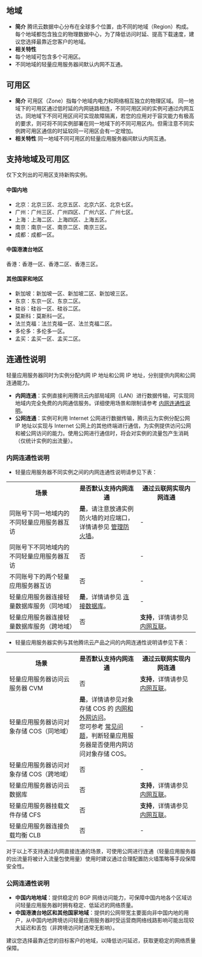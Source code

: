 ## 地域
- **简介**
腾讯云数据中心分布在全球多个位置，由不同的地域（Region）构成。每个地域都包含独立的物理数据中心，为了降低访问时延、提高下载速度，建议您选择最靠近您客户的地域。
- **相关特性**
 - 每个地域可包含多个可用区。
 - 不同地域的轻量应用服务器间默认内网不互通。

## 可用区
- **简介**
可用区（Zone）指每个地域内电力和网络相互独立的物理区域。
同一地域下的可用区通过低时延的内网链路相连，不同可用区间的实例可通过内网互访。同地域下不同可用区间可实现故障隔离，若您的应用对于容灾能力有极高的要求，则可将不同实例部署在同一地域下的不同可用区内。但需注意不同实例跨可用区通信的时延较同一可用区会有一定增加。
- **相关特性**
 同一地域不同可用区的轻量应用服务器间默认内网互通。


## 支持地域及可用区
<dx-alert infotype="explain" title="">
仅下文列出的可用区支持新购实例。
</dx-alert>

#### 中国内地
 - 北京：北京三区、北京五区、北京六区、北京七区。
 - 广州：广州三区、广州四区、广州六区、广州七区。
 - 上海：上海二区、上海四区、上海五区。
 - 南京：南京一区、南京二区、南京三区。
 - 成都：成都一区。

####  中国港澳台地区
香港：香港一区、香港二区、香港三区。

####  其他国家和地区
- 新加坡：新加坡一区、新加坡二区、新加坡三区。
- 东京：东京一区、东京二区。
- 硅谷：硅谷一区、硅谷二区。
- 莫斯科：莫斯科一区。
- 法兰克福：法兰克福一区、法兰克福二区。
- 多伦多：多伦多一区。
- 孟买：孟买一区、孟买二区。


## 连通性说明
轻量应用服务器同时为实例分配内网 IP 地址和公网 IP 地址，分别提供内网和公网连通能力。
* **内网连通**：实例直接利用腾讯云内部局域网（LAN）进行数据传输，可实现同地域内完全免费的内网通信服务。详细使用场景和限制请参考 [内网连通性说明](#IntranetUnicom)。
* **公网连通**：实例可利用 Internet 公网进行数据传输，腾讯云为实例分配公网 IP 地址以实现与 Internet 公网上的其他终端进行通信，为实例提供访问公网和被公网访问的能力。使用公网进行通信时，将会对实例的流量包产生消耗（仅统计实例的出流量）。

### 内网连通性说明[](id:IntranetUnicom)
- 轻量应用服务器不同实例之间的内网连通性说明请参见下表：
<table>
<tbody>
<tr>
<th style="width: 37%;">场景</th>
<th style=" width: 32%;">是否默认支持内网连通</th><th style=" width: 31%;">通过云联网实现内网连通</th>
</tr>
<tr>
<td>同账号下同一地域内的不同轻量应用服务器互访    </td>
<td><b>是</b>，请注意放通实例防火墙的对应端口，详情请参见 <a href="https://cloud.tencent.com/document/product/1207/44577" target="_blank">管理防火墙</a>。</td>
<td>-</td>
</tr>
<tr>
<td>同账号下不同地域内的不同轻量应用服务器互访 </td>
<td>否</td>
<td>-</td>
</tr>
<tr>
<td>不同账号下的两个轻量应用服务器互访 </td>
<td>否</td>
<td>-</td>
</tr>
<tr>
<td>轻量应用服务器连接轻量数据库服务（同地域）</td>
<td><b>是</b>，详情请参见 <a href="https://cloud.tencent.com/document/product/1207/59868#.E8.BF.9E.E6.8E.A5.E6.95.B0.E6.8D.AE.E5.BA.93">连接数据库</a>。</td>
<td>-</td>
</tr>
<tr>
<td>轻量应用服务器连接轻量数据库服务（跨地域）</td>
<td>否</td>
<td><b>支持</b>，详情请参见 <a href="https://cloud.tencent.com/document/product/1207/56847">内网互联</a>。</td>
</tr>
</tbody></table>

- 轻量应用服务器实例与其他腾讯云产品之间的内网连通性说明请参见下表：
<table>
<tbody>
<tr>
<th style="width: 37%;">场景</th>
<th style=" width: 32%;">是否默认支持内网连通</th><th style=" width: 31%;">通过云联网实现内网连通</th>
</tr>
<tr>
<td>轻量应用服务器访问云服务器 CVM</td>
<td>否</td>
<td><b>支持</b>，详情请参见 <a href="https://cloud.tencent.com/document/product/1207/56847">内网互联</a>。</td>
</tr>
<tr>
<td>轻量应用服务器访问对象存储 COS（同地域）</td>
<td>
<b>是</b>，详情请参见对象存储 COS 的 <a href="https://cloud.tencent.com/document/product/436/6224#.E5.86.85.E7.BD.91.E5.92.8C.E5.A4.96.E7.BD.91.E8.AE.BF.E9.97.AE" target="_blank">内网和外网访问</a>。
<br>您可参考 <a href="https://cloud.tencent.com/document/product/1207/44569#Q14" target="_blank">常见问题</a>，判断轻量应用服务器是否使用内网访问对象存储 COS。
</td>
<td>- </td>
</tr>
<tr>
<td>轻量应用服务器访问对象存储 COS（跨地域）</td>
<td>否</td>
<td>-</td>
</tr>
<tr>
<td>轻量应用服务器访问云数据库</td>
<td>否</td>
<td><b>支持</b>，详情请参见 <a href="https://cloud.tencent.com/document/product/1207/56847">内网互联</a>。</td>
</tr>
<tr>
<td>轻量应用服务器挂载文件存储 CFS</td>
<td>否</td>
<td><b>支持</b>，详情请参见 <a href="https://cloud.tencent.com/document/product/1207/56847">内网互联</a>。</td>
</tr>
<tr>
<td>轻量应用服务器连接负载均衡 CLB</td>
<td>否</td>
<td>-</td>
</tr>
</tbody></table>



<dx-alert infotype="notice" title="">
对于以上不支持通过内网直接连通的场景，可使用公网进行连通（轻量应用服务器的出流量将被计入流量包使用量）使用时建议通过合理配置防火墙策略等手段保障安全性。
</dx-alert>



### 公网连通性说明
* **中国内地地域**：提供稳定的 BGP 网络访问能力，可保障中国内地各个区域访问轻量应用服务器时拥有稳定、低延迟的网络质量。
* **中国港澳台地区和其他国家地域**：提供的公网带宽主要面向非中国内地的用户，从中国内地跨境访问轻量应用服务器时受运营商网络线路影响可能出现较大延迟和丢包（非跨境访问时通常无影响）。


<dx-alert infotype="explain" title="">
建议您选择最靠近您的目标客户的地域，以降低访问延迟，获取更稳定的网络质量保障。
</dx-alert>




<style>
.params{margin-bottom:0px !important}
</style>
